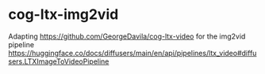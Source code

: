 # cog-ltx-img2vid

Adapting https://github.com/GeorgeDavila/cog-ltx-video for the img2vid pipeline https://huggingface.co/docs/diffusers/main/en/api/pipelines/ltx_video#diffusers.LTXImageToVideoPipeline